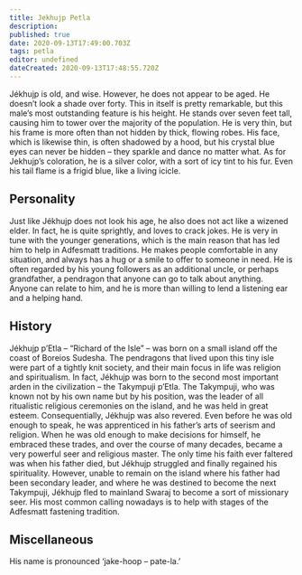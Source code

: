 ```yaml
---
title: Jekhujp Petla
description: 
published: true
date: 2020-09-13T17:49:00.703Z
tags: petla
editor: undefined
dateCreated: 2020-09-13T17:48:55.720Z
---
```


Jékhujp is old, and wise. However, he does not appear to be aged. He doesn’t look a shade over forty. This in itself is pretty remarkable, but this male’s most outstanding feature is his height. He stands over seven feet tall, causing him to tower over the majority of the population. He is very thin, but his frame is more often than not hidden by thick, flowing robes. His face, which is likewise thin, is often shadowed by a hood, but his crystal blue eyes can never be hidden – they sparkle and dance no matter what. As for Jekhujp’s coloration, he is a silver color, with a sort of icy tint to his fur. Even his tail flame is a frigid blue, like a living icicle.

Personality
-----------

Just like Jékhujp does not look his age, he also does not act like a wizened elder. In fact, he is quite sprightly, and loves to crack jokes. He is very in tune with the younger generations, which is the main reason that has led him to help in Adfesmatt traditions. He makes people comfortable in any situation, and always has a hug or a smile to offer to someone in need. He is often regarded by his young followers as an additional uncle, or perhaps grandfather, a pendragon that anyone can go to talk about anything. Anyone can relate to him, and he is more than willing to lend a listening ear and a helping hand.

History
-------

Jékhujp p’Etla – “Richard of the Isle” – was born on a small island off the coast of Boreios Sudesha. The pendragons that lived upon this tiny isle were part of a tightly knit society, and their main focus in life was religion and spiritualism. In fact, Jékhujp was born to the second most important arden in the civilization – the Takympuji p’Etla. The Takympuji, who was known not by his own name but by his position, was the leader of all ritualistic religious ceremonies on the island, and he was held in great esteem. Consequentially, Jékhujp was also revered. Even before he was old enough to speak, he was apprenticed in his father’s arts of seerism and religion. When he was old enough to make decisions for himself, he embraced these trades, and over the course of many decades, became a very powerful seer and religious master. The only time his faith ever faltered was when his father died, but Jékhujp struggled and finally regained his spirituality. However, unable to remain on the island where his father had been secondary leader, and where he was destined to become the next Takympuji, Jékhujp fled to mainland Swaraj to become a sort of missionary seer. His most common calling nowadays is to help with stages of the Adfesmatt fastening tradition.

Miscellaneous
-------------

His name is pronounced ‘jake-hoop – pate-la.’